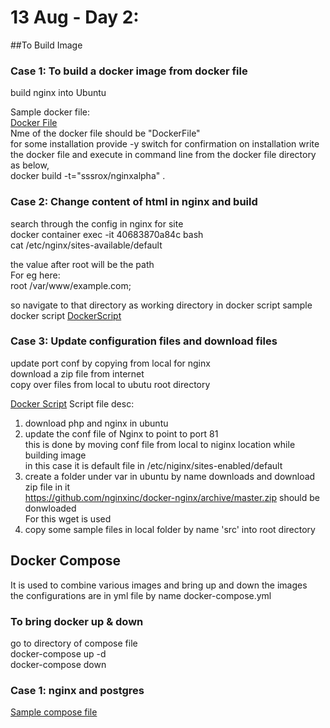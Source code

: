 # 13 Aug - Day 2:

##To Build Image

### Case 1: To build a docker image from docker file  
build nginx into Ubuntu  

Sample docker file:  
[Docker File](https://github.com/sssrox/Docker/blob/master/dockerImages/DockerFile-NginxInUbuntu)  
Nme of the docker file should be "DockerFile"  
for some installation provide -y switch for confirmation on installation
write the docker file and execute in command line from the docker file directory as below,  
docker build -t="sssrox/nginxalpha" .  


### Case 2: Change content of html in nginx and build
search through the config in nginx for site  
docker container exec -it 40683870a84c bash  
cat /etc/nginx/sites-available/default  

the value after root will be the path  
For eg here:  
root /var/www/example.com;

so navigate to that directory as working directory in docker script 
sample docker script [DockerScript](https://github.com/sssrox/Docker/blob/master/dockerImages/DockerFileAddHtmlnsideNginx)


### Case 3: Update configuration files and download files
update port conf by copying from local for nginx  
download a zip file from internet  
copy over files from local to ubutu root directory  

[Docker Script](https://github.com/sssrox/Docker/blob/master/dockerImages/Case3-DockerFileCopyConfFiles)
Script file desc:  
  1. download php and nginx in ubuntu  
  2. update the conf file of Nginx to point to port 81  
  this is done by moving conf file from local to niginx location while building image  
  in this case it is default file in /etc/niginx/sites-enabled/default  
  3. create a folder under var in ubuntu by name downloads and download zip file in it  
   https://github.com/nginxinc/docker-nginx/archive/master.zip should be donwloaded  
   For this wget is used  
  4. copy some sample files in local folder by name 'src' into root directory  

 
## Docker Compose
It is used to combine various images and bring up and down the images  
the configurations are in yml file by name docker-compose.yml  
### To bring docker up & down
go to directory of compose file  
docker-compose up -d  
docker-compose down  
### Case 1: nginx and postgres
[Sample compose file](https://github.com/sssrox/Docker/blob/master/compose/docker-compose.yml)  
